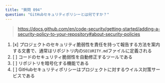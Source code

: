 ```yaml
---
title: "質問 094"
question: "GitHubセキュリティポリシーとは何ですか？"
---
```


> https://docs.github.com/en/code-security/getting-started/adding-a-security-policy-to-your-repository#about-security-policies
1. [x] プロジェクトのセキュリティ脆弱性を責任を持って報告する方法を案内する文書で、通常はリポジトリ内の`SECURITY.md`ファイルに定義される
1. [ ] コードのセキュリティ脆弱性を自動修正するツールである
1. [ ] リポジトリを暗号化する機能である
1. [ ] GitHubセキュリティポリシーはプロジェクトに対するウイルス対策サービスである